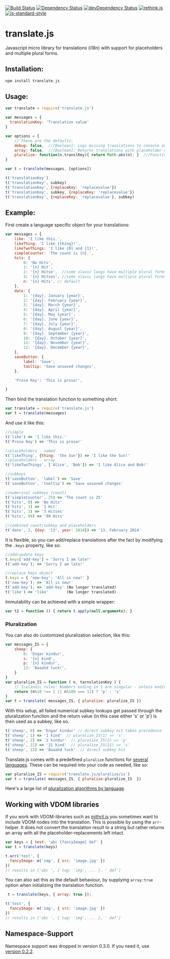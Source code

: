 [![Build Status](https://travis-ci.org/StephanHoyer/translate.js.svg)](https://travis-ci.org/StephanHoyer/translate.js)
[![Dependency Status](https://david-dm.org/stephanhoyer/translate.js.svg)](https://david-dm.org/stephanhoyer/translate.js)
[![devDependency Status](https://david-dm.org/stephanhoyer/translate.js/dev-status.svg)](https://david-dm.org/stephanhoyer/translate.js#info=devDependencies)
[![rethink.js](https://img.shields.io/badge/rethink-js-yellow.svg)](https://github.com/rethinkjs/manifest)
[![js-standard-style](https://img.shields.io/badge/code%20style-standard-brightgreen.svg)](http://standardjs.com/)

translate.js
============

Javascript micro library for translations (i18n) with support for placeholders and multiple plural forms.


Installation:
------

```sh
npm install translate.js
```

Usage:
------

```JavaScript
var translate = require('translate.js')

var messages = {
  translationKey: 'Translation value'
}

var options = {
    // These are the defaults:
    debug: false,  //[Boolean]: Logs missing translations to console and add "@@" around output, if `true`.
    array: false,  //[Boolean]: Returns translations with placeholder-replacements as Arrays, if `true`.
    pluralize: function(n,translKey){ return Math.abs(n); }  //[Function(count,translationKey)]: Provides a custom pluralization mapping function.
}

var t = translate(messages, [options])

t('translationKey')
t('translationKey', subkey)
t('translationKey', {replaceKey: 'replacevalue'})
t('translationKey', subkey, {replaceKey: 'replacevalue'})
t('translationKey', {replaceKey: 'replacevalue'}, subkey)

```

Example:
--------

First create a language specific object for your translations:

```JavaScript
var messages = {
    like: 'I like this.',
    likeThing: 'I like {thing}!',
    likeTwoThings: 'I like {0} and {1}!',
    simpleCounter: 'The count is {n}.',
    hits: {
        0: 'No Hits',
        1: '{n} Hit',
        2: '{n} Hitse',  //some slavic langs have multiple plural forms
        3: '{n} Hitses', //some slavic langs have multiple plural forms
        n: '{n} Hits', // default
    },
    date: {
        1: '{day}. January {year}',
        2: '{day}. February {year}',
        3: '{day}. March {year}',
        4: '{day}. April {year}',
        5: '{day}. May {year}',
        6: '{day}. June {year}',
        7: '{day}. July {year}',
        8: '{day}. August {year}',
        9: '{day}. September {year}',
        10: '{day}. October {year}',
        11: '{day}. November {year}',
        12: '{day}. December {year}',
    },
    saveButton: {
        label: 'Save',
        tooltip: 'Save unsaved changes',
    },

    'Prosa Key': 'This is prosa!',  

}
```

Then bind the translation function to something short:
```JavaScript
var translate = require('translate.js')
var t = translate(messages)
```

And use it like this:
```JavaScript
//simple
t('like') => 'I like this.'
t('Prosa Key') => 'This is prosa!'

//placeholders - named
t('likeThing', {thing: 'the Sun'}) => 'I like the Sun!'
//placeholders - array
t('likeTwoThings', ['Alice', 'Bob']) => 'I like Alice and Bob!'

//subkeys
t('saveButton', 'label') => 'Save'
t('saveButton', 'tooltip') => 'Save unsaved changes'

//numerical subkeys (count)
t('simpleCounter', 25) => 'The count is 25'
t('hits', 0) => 'No Hits'
t('hits', 1) => '1 Hit'
t('hits', 3) => '3 Hitses'
t('hits', 99) => '99 Hits'

//combined count/subkey and placeholders
t('date', 2, {day: '13', year: 2014}) => '13. February 2014'
```

It is flexible, so you can add/replace translations after the fact by modifying the `.keys` property, like so:

```js
//add/update keys
t.keys['add-key'] = 'Sorry I am late!'
t('add-key'); => 'Sorry I am late!'

//replace keys object
t.keys = { 'new-key': 'All is new!' }
t('new-key'); => 'All is new!'
t('add-key'); => 'add-key' (No longer translated)
t('like') => 'like'        (No longer translated)
```

Immutability can be achieved with a simple wrapper:

```js
var t2 = function () { return t.apply(null,arguments); }
```


### Pluralization

You can also do customized pluralization selection, like this:

```js
var messages_IS = {
    sheep: {
        0: 'Engar kindur',
        s: '{n} kind',
        p: '{n} kindur',
        13: 'Baaahd luck!',
    }
}
var pluralize_IS = function ( n, tarnslationKey ) {
    // Icelandic rules: Numbers ending in 1 are singular - unless ending in 11.
    return (n%10 !== 1 || n%100 === 11) ? 'p' : 's'
}
var t = translate( messages_IS, { pluralize: pluralize_IS })
```

With this setup, all failed numerical subkey lookups get passed through the pluralization function and the return value (in this case either 's' or 'p')
is then used as a subkey, like so.

```js
t('sheep', 0) => 'Engar kindur' // direct subkey hit takes precedence
t('sheep', 1) => '1 kind'  // pluralize_IS(1) => 's' 
t('sheep', 2) => '2 kindur'  // pluralize_IS(2) => 'p' 
t('sheep', 21) => '21 kind'  // pluralize_IS(21) => 's'
t('sheep', 13) => 'Baaahd luck'  // direct subkey hit 
```

Translate.js comes with a predefined `pluralize` functions for [several languages](pluralize/). These can be required into your code as needed, like so:

```js
var pluralize_IS = require('translate.js/pluralize/is')
var t = translate( messages_IS, { pluralize:pluralize_IS  })
```

Here's a large list of [pluralization algorithms by language](http://docs.translatehouse.org/projects/localization-guide/en/latest/l10n/pluralforms.html?id=l10n/pluralforms).


## Working with VDOM libraries

If you work with VDOM-libraries such as [mithril.js](http://mithril.js.org/) you sometimes want to include VDOM nodes into the translation. This is possible
by using the `arr`-helper. It does not convert the translation result to a
string but rather returns an array with all the placeholder-replacements left intact.

```js
var keys = { test: 'abc {fancyImage} def' }
var t = translate(keys)

t.arr('test', {
  fancyImage: m('img', { src: 'image.jpg' })
})
// results in ['abc ', { tag: 'img', ... }, ' def']
```

You can also set this as the default behaviour, by supplying `array:true` option when initializing the translation function.

```js
 t = translate(keys, { array: true });

t('test', {
  fancyImage: m('img', { src: 'image.jpg' })
})
// results in ['abc ', { tag: 'img', ... }, ' def']
```

## Namespace-Support

Namespace support was dropped in version 0.3.0. If you need it, use [version 0.2.2](https://github.com/StephanHoyer/translate.js/tree/v0.2.2).
